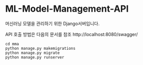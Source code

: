 # ML-Model-Management-API

머신러닝 모델을 관리하기 위한 Django서버입니다.

API 호출 방법은 다음의 문서를 참조
http://localhost:8080/swagger/

~~~
cd mma
python manage.py makemigrations
python manage.py migrate
python manage.py runserver
~~~

